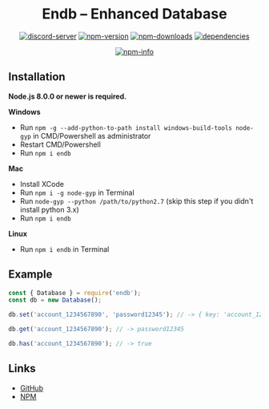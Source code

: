 <div align="center">
  <h1>Endb – Enhanced Database</h1>
  <p>
    <a href="https://discord.gg/3yXx8CN"><img src="https://discordapp.com/api/guilds/519513445721178133/embed.png" alt="discord-server" /></a>
    <a href="https://www.npmjs.com/package/endb"><img src="https://img.shields.io/npm/v/endb.svg?maxAge=3600" alt="npm-version" /></a>
    <a href="https://www.npmjs.com/package/endb"><img src="https://img.shields.io/npm/dt/endb.svg?maxAge=3600" alt="npm-downloads" /></a>
    <a href="https://david-dm.org/chroventer/endb"><img src="https://img.shields.io/david/chroventer/endb.svg?maxAge=3600" alt="dependencies" /></a>
  </p>
  <p>
    <a href="https://nodei.co/npm/endb/"><img src="https://nodei.co/npm/endb.png?downloads=true&stars=true" alt="npm-info" /></a>
  </p>
</div>

## Installation
**Node.js 8.0.0 or newer is required.**

**Windows**
* Run `npm -g --add-python-to-path install windows-build-tools node-gyp` in CMD/Powershell as administrator
* Restart CMD/Powershell
* Run `npm i endb`

**Mac**
* Install XCode
* Run `npm i -g node-gyp` in Terminal
* Run `node-gyp --python /path/to/python2.7` (skip this step if you didn't install python 3.x)
* Run `npm i endb`

**Linux**
* Run `npm i endb` in Terminal

## Example
```js
const { Database } = require('endb');
const db = new Database();

db.set('account_1234567890', 'password12345'); // -> { key: 'account_1234567890', value: 'password12345' }

db.get('account_1234567890'); // -> password12345

db.has('account_1234567890'); // -> true
```

## Links
* [GitHub](https://github.com/chroventer/endb)
* [NPM](https://npmjs.com/package/endb)

